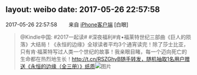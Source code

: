 layout: weibo
date: 2017-05-26 22:57:58
---
2017-05-26 22:57:58  &nbsp;&nbsp;&nbsp;&nbsp;&nbsp;&nbsp; 来自 <a href="http://app.weibo.com/t/feed/9ksdit" rel="nofollow">iPhone客户端</a>
[白眼]
>  @Kindle中国: #2017一起读# #深夜福利#肯•福莱特世纪三部曲《巨人的陨落》大结局！《永恒的边缘》全球读者平均3个通宵读完！除了莎士比亚，只有肯·福莱特写过人类一个世纪的故事！我亲眼目睹，每一个迈向死亡的生命都在热烈地生长！http://t.cn/RSZGhyB随手转发，随机抽取1名用户赠送《永恒的边缘（全三册）》纸质 ​​​
>  ![图片](https://wx3.sinaimg.cn/large/c2719308ly1ffyeldahk8j20af0dwdhj.jpg)
